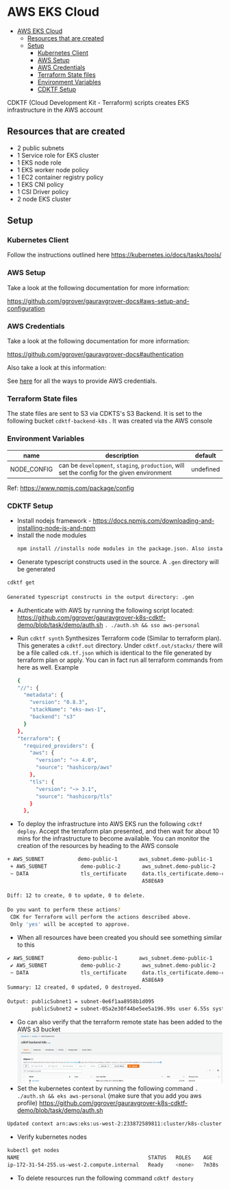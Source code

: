 # AWS EKS Cloud

- [AWS EKS Cloud](#aws-eks-cloud)
  - [Resources that are created](#resources-that-are-created)
  - [Setup](#setup)
    - [Kubernetes Client](#kubernetes-client)
    - [AWS Setup](#aws-setup)
    - [AWS Credentials](#aws-credentials)
    - [Terraform State files](#terraform-state-files)
    - [Environment Variables](#environment-variables)
    - [CDKTF Setup](#cdktf-setup)


CDKTF (Cloud Development Kit - Terraform) scripts creates EKS infrastructure in the AWS account

## Resources that are created

- 2 public subnets
- 1 Service role for EKS cluster
- 1 EKS node role
- 1 EKS worker node policy
- 1 EC2 container registry policy
- 1 EKS CNI policy
- 1 CSI Driver policy
- 2 node EKS cluster

## Setup

### Kubernetes Client

Follow the instructions outlined here <https://kubernetes.io/docs/tasks/tools/>

### AWS Setup

Take a look at the following documentation for more information: 

<https://github.com/ggrover/gauravgrover-docs#aws-setup-and-configuration>

### AWS Credentials

Take a look at the following documentation for more information: 

<https://github.com/ggrover/gauravgrover-docs#authentication>

Also take a look at this information:

See [here](https://registry.terraform.io/providers/hashicorp/aws/latest/docs)
for all the ways to provide AWS credentials.

### Terraform State files

The state files are sent to S3 via CDKTS's S3 Backend. It is set to the following bucket
`cdktf-backend-k8s` . It was created via the AWS console

### Environment Variables

| name        | description                                                                                  | default   |
|-------------|----------------------------------------------------------------------------------------------|-----------|
| NODE_CONFIG | can be `development`, `staging`, `production`, will set the config for the given environment | undefined |

Ref: <https://www.npmjs.com/package/config>

### CDKTF Setup 

- Install nodejs framework - <https://docs.npmjs.com/downloading-and-installing-node-js-and-npm>
- Install the node modules
  ```sh
  npm install //installs node modules in the package.json. Also installs cdktf locally in your workspace 
  ```
- Generate typescript constructs used in the source. A `.gen` directory will be generated
```sh
cdktf get

Generated typescript constructs in the output directory: .gen
```

- Authenticate with AWS by running the following script located: <https://github.com/ggrover/gauravgrover-k8s-cdktf-demo/blob/task/demo/auth.sh> ` . ./auth.sh && sso aws-personal `
- Run `cdktf synth` Synthesizes Terraform code (Similar to terraform plan). This generates a `cdktf.out` directory.
  Under `cdktf.out/stacks/` there will be a file called `cdk.tf.json` which is identical to the file generated by terraform plan or apply. You can in fact run all terraform commands from here as well. Example

  ```sh
  {
  "//": {
    "metadata": {
      "version": "0.8.3",
      "stackName": "eks-aws-1",
      "backend": "s3"
    }
  },
  "terraform": {
    "required_providers": {
      "aws": {
        "version": "~> 4.0",
        "source": "hashicorp/aws"
      },
      "tls": {
        "version": "~> 3.1",
        "source": "hashicorp/tls"
      }
    },
  ```
- To deploy the infrastructure into AWS EKS run the following `cdktf deploy`. Accept the terraform plan presented, and then wait for about 10 mins for the infrastructure to become available. You can monitor the creation of the resources by heading to the AWS console
  

```sh
+ AWS_SUBNET           demo-public-1       aws_subnet.demo-public-1
 + AWS_SUBNET           demo-public-2       aws_subnet.demo-public-2
 ~ DATA                 tls_certificate     data.tls_certificate.demo-cluster_tls_F
                                            A58E6A9

Diff: 12 to create, 0 to update, 0 to delete.

Do you want to perform these actions?
 CDK for Terraform will perform the actions described above.
 Only 'yes' will be accepted to approve.
```

- When all resources have been created you should see something similar to this

```sh
✔ AWS_SUBNET           demo-public-1       aws_subnet.demo-public-1
 ✔ AWS_SUBNET           demo-public-2       aws_subnet.demo-public-2
 ~ DATA                 tls_certificate     data.tls_certificate.demo-cluster_tls_F
                                            A58E6A9
Summary: 12 created, 0 updated, 0 destroyed.

Output: publicSubnet1 = subnet-0e6f1aa8958b1d095
        publicSubnet2 = subnet-05a2e30f44be5ee5a196.99s user 6.55s system 22% cpu 14:51.56s total
```

- Go can also verify that the terraform remote state has been added to the AWS s3 bucket
  ![ S3 Bucket ](./images/Screen%20Shot%202023-02-05%20at%201.15.12%20PM.png)
- Set the kubernetes context by running the following command `. ./auth.sh && eks aws-personal` (make sure that you add you aws profile) <https://github.com/ggrover/gauravgrover-k8s-cdktf-demo/blob/task/demo/auth.sh>  

```sh
Updated context arn:aws:eks:us-west-2:233872589811:cluster/k8s-cluster in /Users/ggrover/.kube/config
```

- Verify kubernetes nodes

```sh
kubectl get nodes                                                                                                                                                                   ✔  k8s-cluster ⎈ 
NAME                                          STATUS   ROLES    AGE     VERSION
ip-172-31-54-255.us-west-2.compute.internal   Ready    <none>   7m38s   v1.24.9-eks-49d8fe8
```

- To delete resources run the following command `cdktf destory`
